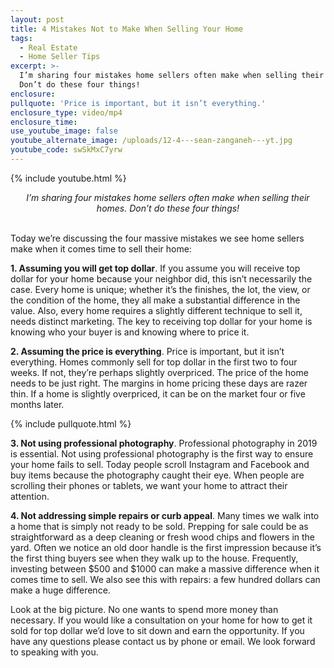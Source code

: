 ```yaml
---
layout: post
title: 4 Mistakes Not to Make When Selling Your Home
tags:
  - Real Estate
  - Home Seller Tips
excerpt: >-
  I’m sharing four mistakes home sellers often make when selling their homes.
  Don’t do these four things!
enclosure:
pullquote: 'Price is important, but it isn’t everything.'
enclosure_type: video/mp4
enclosure_time:
use_youtube_image: false
youtube_alternate_image: /uploads/12-4---sean-zanganeh---yt.jpg
youtube_code: swSkMxC7yrw
---
```


{% include youtube.html %}

<center><em>I&rsquo;m sharing four mistakes home sellers often make when selling their homes. Don&rsquo;t do these four things!</em></center>

<br>Today we’re discussing the four massive mistakes we see home sellers make when it comes time to sell their home:

**1\. Assuming you will get top dollar**. If you assume you will receive top dollar for your home because your neighbor did, this isn’t necessarily the case. Every home is unique; whether it’s the finishes, the lot, the view, or the condition of the home, they all make a substantial difference in the value. Also, every home requires a slightly different technique to sell it, needs distinct marketing. The key to receiving top dollar for your home is knowing who your buyer is and knowing where to price it.

**2\. Assuming the price is everything**. Price is important, but it isn’t everything. Homes commonly sell for top dollar in the first two to four weeks. If not, they’re perhaps slightly overpriced. The price of the home needs to be just right. The margins in home pricing these days are razer thin. If a home is slightly overpriced, it can be on the market four or five months later.

{% include pullquote.html %}

**3\. Not using professional photography**. Professional photography in 2019 is essential. Not using professional photography is the first way to ensure your home fails to sell. Today people scroll Instagram and Facebook and buy items because the photography caught their eye. When people are scrolling their phones or tablets, we want your home to attract their attention.

**4\. Not addressing simple repairs or curb appeal**. Many times we walk into a home that is simply not ready to be sold. Prepping for sale could be as straightforward as a deep cleaning or fresh wood chips and flowers in the yard. Often we notice an old door handle is the first impression because it’s the first thing buyers see when they walk up to the house. Frequently, investing between $500 and $1000 can make a massive difference when it comes time to sell. We also see this with repairs: a few hundred dollars can make a huge difference.

Look at the big picture. No one wants to spend more money than necessary. If you would like a consultation on your home for how to get it sold for top dollar we’d love to sit down and earn the opportunity. If you have any questions please contact us by phone or email. We look forward to speaking with you.